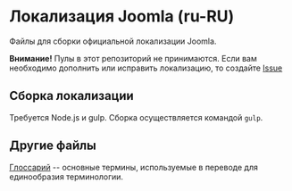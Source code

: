 # Локализация Joomla (ru-RU)

Файлы для сборки официальной локализации Joomla.

**Внимание!** Пулы в этот репозиторий не принимаются. Если вам необходимо дополнить или исправить локализацию, то создайте [Issue](https://github.com/JPathRu/localisation/issues/new) 

## Сборка локализации
Требуется Node.js и gulp.
Сборка осуществляется командой `gulp`.

## Другие файлы
[Глоссарий](glossary) -- основные термины, используемые в переводе для единообразия терминологии.
